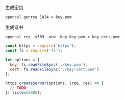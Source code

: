 生成密钥

`openssl genrsa 1024 > key.pem`


生成证书

`openssl req -x509 -new -key key.pem > key-cert.pem`


``` js
const https = require('https');
const fs = require('fs');

let options = {
  key: fs.readFileSync('./key.pem'),
  cert: fs.readFileSync('./key-cert.pem')
};

https.createServer(options, (req, res) => {
  // TODO:
}).listen(8000);
```
